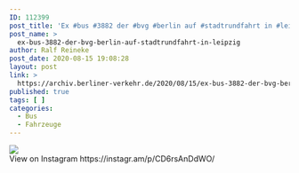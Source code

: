 ```yaml
---
ID: 112399
post_title: 'Ex #bus #3882 der #bvg #berlin auf #stadtrundfahrt in #leipzig'
post_name: >
  ex-bus-3882-der-bvg-berlin-auf-stadtrundfahrt-in-leipzig
author: Ralf Reineke
post_date: 2020-08-15 19:08:28
layout: post
link: >
  https://archiv.berliner-verkehr.de/2020/08/15/ex-bus-3882-der-bvg-berlin-auf-stadtrundfahrt-in-leipzig/
published: true
tags: [ ]
categories:
  - Bus
  - Fahrzeuge
---
```

<div><img src='https://scontent-lga3-1.cdninstagram.com/v/t51.29350-15/117428654_3384160064956735_7038501820372909911_n.jpg?_nc_cat=102&_nc_sid=8ae9d6&_nc_ohc=-hKEQ05QsQQAX9Nc6nW&_nc_ht=scontent-lga3-1.cdninstagram.com&oh=8971594ccc8becad46120349e10b0845&oe=5F5F0CFA' style='max-width:600px;' /><br/><div>View on Instagram https://instagr.am/p/CD6rsAnDdWO/</div></div>